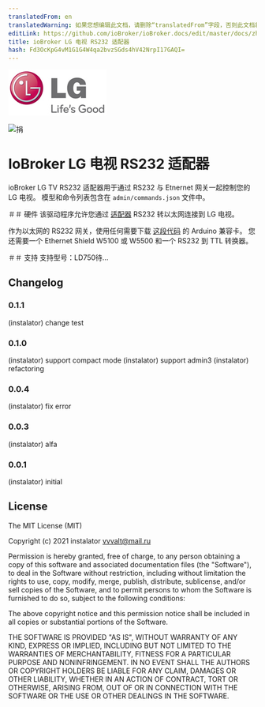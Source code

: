 ```yaml
---
translatedFrom: en
translatedWarning: 如果您想编辑此文档，请删除“translatedFrom”字段，否则此文档将再次自动翻译
editLink: https://github.com/ioBroker/ioBroker.docs/edit/master/docs/zh-cn/adapterref/iobroker.lgtv-rs/README.md
title: ioBroker LG 电视 RS232 适配器
hash: Fd3OcKpG4vM1G1G4W4qa2bvzSGds4hV42NrpI17GAQI=
---
```

![标识](../../../en/adapterref/iobroker.lgtv-rs/admin/lg_admin.png)

![捐](https://img.shields.io/badge/Donate-PayPal-green.svg)

# IoBroker LG 电视 RS232 适配器
ioBroker LG TV RS232 适配器用于通过 RS232 与 Etnernet 网关一起控制您的 LG 电视。
模型和命令列表包含在 `admin/commands.json` 文件中。

＃＃ 硬件
该驱动程序允许您通过 [适配器](http://blog.instalator.ru/archives/744) RS232 转以太网连接到 LG 电视。

作为以太网的 RS232 网关，使用任何需要下载 [这段代码](https://github.com/stepansnigirev/ArduinoSerialToEthernet) 的 Arduino 兼容卡。
您还需要一个 Ethernet Shield W5100 或 W5500 和一个 RS232 到 TTL 转换器。

＃＃ 支持
支持型号：LD750待...

## Changelog

### 0.1.1
  (instalator) change test

### 0.1.0
  (instalator) support compact mode
  (instalator) support admin3
  (instalator) refactoring

### 0.0.4
  (instalator) fix error

### 0.0.3
  (instalator) alfa

### 0.0.1
  (instalator) initial

## License
The MIT License (MIT)

Copyright (c) 2021 instalator <vvvalt@mail.ru>

Permission is hereby granted, free of charge, to any person obtaining a copy
of this software and associated documentation files (the "Software"), to deal
in the Software without restriction, including without limitation the rights
to use, copy, modify, merge, publish, distribute, sublicense, and/or sell
copies of the Software, and to permit persons to whom the Software is
furnished to do so, subject to the following conditions:

The above copyright notice and this permission notice shall be included in all
copies or substantial portions of the Software.

THE SOFTWARE IS PROVIDED "AS IS", WITHOUT WARRANTY OF ANY KIND, EXPRESS OR
IMPLIED, INCLUDING BUT NOT LIMITED TO THE WARRANTIES OF MERCHANTABILITY,
FITNESS FOR A PARTICULAR PURPOSE AND NONINFRINGEMENT. IN NO EVENT SHALL THE
AUTHORS OR COPYRIGHT HOLDERS BE LIABLE FOR ANY CLAIM, DAMAGES OR OTHER
LIABILITY, WHETHER IN AN ACTION OF CONTRACT, TORT OR OTHERWISE, ARISING FROM,
OUT OF OR IN CONNECTION WITH THE SOFTWARE OR THE USE OR OTHER DEALINGS IN THE
SOFTWARE.